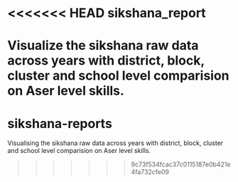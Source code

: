 <<<<<<< HEAD
sikshana_report
===============

Visualize the sikshana raw data across years with district, block, cluster and school level comparision on Aser level skills.
=======
sikshana-reports
================

Visualising the sikshana raw data across years with district, block, cluster and school level comparision on Aser level skills.
>>>>>>> 9c73f534fcac37c0115187e0b421e4fa732cfe09
